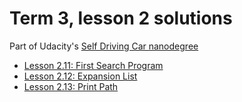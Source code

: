 # Term 3, lesson 2 solutions

Part of Udacity's [Self Driving Car nanodegree](https://udacity.com/course/self-driving-car-engineer-nanodegree--nd013)

- [Lesson 2.11: First Search Program](lesson2.11.py)
- [Lesson 2.12: Expansion List](lesson2.12.py)
- [Lesson 2.13: Print Path](lesson2.13.py)

